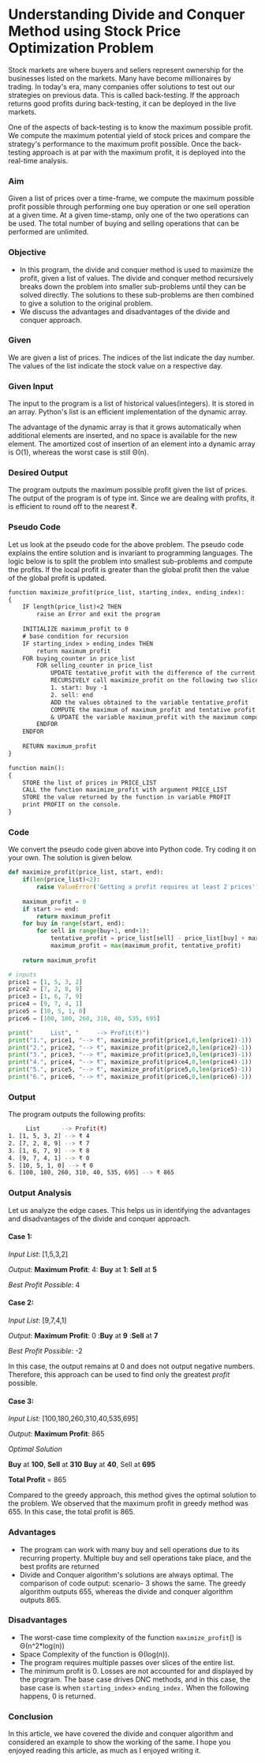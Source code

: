 # Understanding Divide and Conquer Method using Stock Price Optimization Problem
 
Stock markets are where buyers and sellers represent ownership for the businesses listed on the markets. Many have become millionaires by trading. In today's era, many companies offer solutions to test out our strategies on previous data. This is called back-testing. If the approach returns good profits during back-testing, it can be deployed in the live markets. 

One of the aspects of back-testing is to know the maximum possible profit. We compute the maximum potential yield of stock prices and compare the strategy's performance to the maximum profit possible. Once the back-testing approach is at par with the maximum profit, it is deployed into the real-time analysis.

### Aim 

Given a list of prices over a time-frame, we compute the maximum possible profit possible through performing one buy operation or one sell operation at a given time. At a given time-stamp, only one of the two operations can be used. The total number of buying and selling operations that can be performed are unlimited.


### Objective

- In this program, the divide and conquer method is used to maximize the profit, given a list of values. The divide and conquer method recursively breaks down the problem into smaller sub-problems until they can be solved directly. The solutions to these sub-problems are then combined to give a solution to the original problem. 
- We discuss the advantages and disadvantages of the divide and conquer approach.

### Given 

We are given a list of prices. The indices of the list indicate the day number. The values of the list indicate the stock value on a respective day.

### Given Input 

The input to the program is a list of historical values(integers). It is stored in an array. Python's list is an efficient implementation of the dynamic array. 

The advantage of the dynamic array is that it grows automatically when additional elements are inserted, and no space is available for the new element. The amortized cost of insertion of an element into a dynamic array is O(1), whereas the worst case is still Θ(n).

### Desired Output

The program outputs the maximum possible profit given the list of prices. The output of the program is of type int. Since we are dealing with profits, it is efficient to round off to the nearest ₹.

### Pseudo Code

Let us look at the pseudo code for the above problem. The pseudo code explains the entire solution and is invariant to programming languages. The logic below is to split the problem into smallest sub-problems and compute the profits. If the local profit is greater than the global profit then the value of the global profit is updated.

```txt
function maximize_profit(price_list, starting_index, ending_index):
{
    IF length(price_list)<2 THEN
        raise an Error and exit the program
    
    INITIALIZE maximum_profit to 0
    # base condition for recursion
    IF starting_index > ending_index THEN
        return maximum_profit
    FOR buying_counter in price_list
        FOR selling_counter in price_list
            UPDATE tentative_profit with the difference of the current two prices at hand
            RECURSIVELY call maximize_profit on the following two slices of the list:
            1. start: buy -1
            2. sell: end
            ADD the values obtained to the variable tentative_profit
            COMPUTE the maximum of maximum_profit and tentative profit
            & UPDATE the variable maximum_profit with the maximum computed.
        ENDFOR
    ENDFOR
    
    RETURN maximum_profit
}

function main():
{
    STORE the list of prices in PRICE_LIST
    CALL the function maximize_profit with argument PRICE_LIST
    STORE the value returned by the function in variable PROFIT
    print PROFIT on the console. 
}
```

### Code 

We convert the pseudo code given above into Python code. Try coding it on your own. The solution is given below.

```py
def maximize_profit(price_list, start, end):
    if(len(price_list)<2):
        raise ValueError('Getting a profit requires at least 2 prices')
    
    maximum_profit = 0
    if start >= end:
        return maximum_profit
    for buy in range(start, end):
        for sell in range(buy+1, end+1):
            tentative_profit = price_list[sell] - price_list[buy] + maximize_profit(price_list, start, buy - 1) + maximize_profit(price_list, sell, end)
            maximum_profit = max(maximum_profit, tentative_profit)
        
    return maximum_profit

# inputs
price1 = [1, 5, 3, 2]
price2 = [7, 2, 8, 9]
price3 = [1, 6, 7, 9]
price4 = [9, 7, 4, 1]
price5 = [10, 5, 1, 0]
price6 = [100, 180, 260, 310, 40, 535, 695]

print("     List", "     --> Profit(₹)")
print("1.", price1, "--> ₹", maximize_profit(price1,0,len(price1)-1))
print("2.", price2, "--> ₹", maximize_profit(price2,0,len(price2)-1))
print("3.", price3, "--> ₹", maximize_profit(price3,0,len(price3)-1))
print("4.", price4, "--> ₹", maximize_profit(price4,0,len(price4)-1))
print("5.", price5, "--> ₹", maximize_profit(price5,0,len(price5)-1))
print("6.", price6, "--> ₹", maximize_profit(price6,0,len(price6)-1))
```

### Output 

The program outputs the following profits:

```bash
     List      --> Profit(₹)
1. [1, 5, 3, 2] --> ₹ 4
2. [7, 2, 8, 9] --> ₹ 7
3. [1, 6, 7, 9] --> ₹ 8
4. [9, 7, 4, 1] --> ₹ 0
5. [10, 5, 1, 0] --> ₹ 0
6. [100, 180, 260, 310, 40, 535, 695] --> ₹ 865
```

### Output Analysis

Let us analyze the edge cases. This helps us in identifying the advantages and disadvantages of the divide and conquer approach.

#### Case 1:

*Input List*: [1,5,3,2]

*Output*: **Maximum Profit**: 4:
**Buy** at **1**:
**Sell** at **5**

*Best Profit Possible*: 4

#### Case 2:
*Input List*: [9,7,4,1]

*Output*: **Maximum Profit**: 0 :**Buy** at **9**
:**Sell** at **7**

*Best Profit Possible*: -2

In this case, the output remains at 0 and does not output negative numbers. Therefore, this approach can be used to find only the greatest _profit_ possible. 

#### Case 3:

*Input List:*
[100,180,260,310,40,535,695]

*Output*: **Maximum Profit**: 865

*Optimal Solution*

**Buy** at **100**, **Sell** at **310**
**Buy** at **40**, Sell at **695**

**Total Profit** = 865

Compared to the greedy approach, this method gives the optimal solution to the problem. We observed that the maximum profit in greedy method was 655. In this case, the total profit is 865.

### Advantages 
- The program can work with many buy and sell operations due to its recurring property. Multiple buy and sell operations take place, and the best profits are returned 
- Divide and Conquer algorithm's solutions are always optimal. The comparison of code output: scenario- 3 shows the same. The greedy algorithm outputs 655, whereas the divide and conquer algorithm outputs 865.

### Disadvantages

- The worst-case time complexity of the function `maximize_profit`()  is Θ(n^2*log(n)) 
- Space Complexity of the function is Θ(log(n)).
- The program requires multiple passes over slices of the entire list.
- The minimum profit is 0. Losses are not accounted for and displayed by the program. The base case drives DNC methods, and in this case, the base case is when `starting_index`> `ending_index.` When the following happens, 0 is returned.

### Conclusion

In this article, we have covered the divide and conquer algorithm and considered an example to show the working of the same. I hope you enjoyed reading this article, as much as I enjoyed writing it.